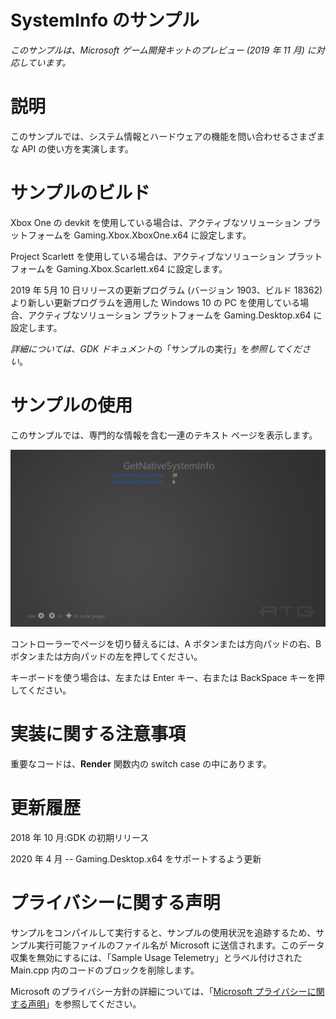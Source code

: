 # SystemInfo のサンプル

*このサンプルは、Microsoft ゲーム開発キットのプレビュー (2019 年 11 月)
に対応しています。*

# 説明

このサンプルでは、システム情報とハードウェアの機能を問い合わせるさまざまな
API の使い方を実演します。

# サンプルのビルド

Xbox One の devkit を使用している場合は、アクティブなソリューション
プラットフォームを Gaming.Xbox.XboxOne.x64 に設定します。

Project Scarlett を使用している場合は、アクティブなソリューション
プラットフォームを Gaming.Xbox.Scarlett.x64 に設定します。

2019 年 5月 10 日リリースの更新プログラム (バージョン 1903、ビルド
18362) より新しい更新プログラムを適用した Windows 10 の PC
を使用している場合、アクティブなソリューション プラットフォームを
Gaming.Desktop.x64 に設定します。

*詳細については、GDK
ドキュメント*の「サンプルの実行」を*参照してください*。

# サンプルの使用

このサンプルでは、専門的な情報を含む一連のテキスト ページを表示します。

![C:\\temp\\xbox_screenshot.png](./media/image1.png)

コントローラーでページを切り替えるには、A ボタンまたは方向パッドの右、B
ボタンまたは方向パッドの左を押してください。

キーボードを使う場合は、左または Enter キー、右または BackSpace
キーを押してください。

# 実装に関する注意事項

重要なコードは、**Render** 関数内の switch case の中にあります。

# 更新履歴

2018 年 10 月:GDK の初期リリース

2020 年 4 月 -- Gaming.Desktop.x64 をサポートするよう更新

# プライバシーに関する声明

サンプルをコンパイルして実行すると、サンプルの使用状況を追跡するため、サンプル実行可能ファイルのファイル名が
Microsoft に送信されます。このデータ収集を無効にするには、「Sample Usage
Telemetry」とラベル付けされた Main.cpp
内のコードのブロックを削除します。

Microsoft のプライバシー方針の詳細については、「[Microsoft
プライバシーに関する声明](https://privacy.microsoft.com/en-us/privacystatement/)」を参照してください。
